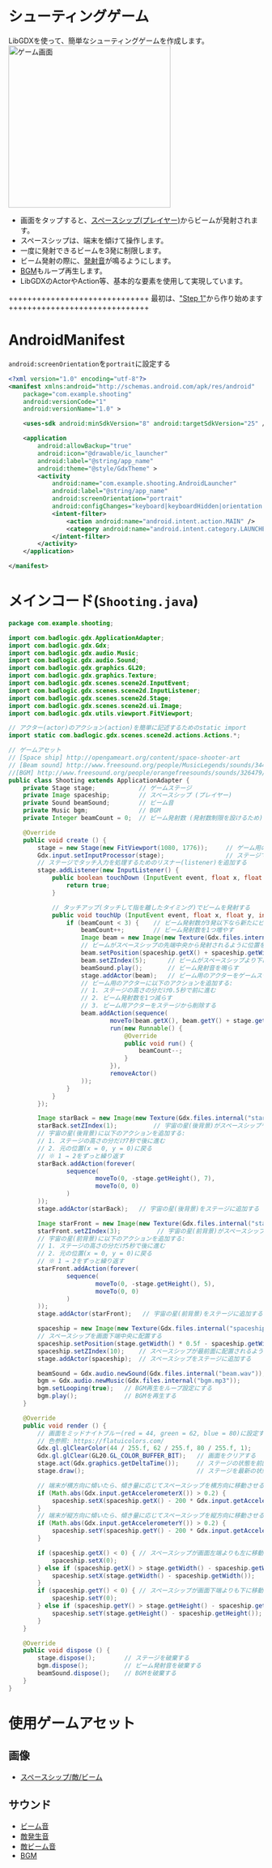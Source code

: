 # シューティングゲーム
LibGDXを使って、簡単なシューティングゲームを作成します。<br/>
<img height="320" alt="ゲーム画面" src="https://github.com/kojima/simple-libgdx-shooting/blob/master/screenshots/sh01.png"/><br/>
* 画面をタップすると、<a href="http://opengameart.org/content/space-shooter-art">スペースシップ(プレイヤー)</a>からビームが発射されます。
* スペースシップは、端末を傾けて操作します。
* 一度に発射できるビームを3発に制限します。
* ビーム発射の際に、<a href="http://www.freesound.org/people/MusicLegends/sounds/344310/">発射音</a>が鳴るようにします。
* <a href="http://www.freesound.org/people/orangefreesounds/sounds/326479/">BGM</a>もループ再生します。
* LibGDXのActorやAction等、基本的な要素を使用して実現しています。

++++++++++++++++++++++++++++++
最初は、<a href="https://github.com/kojima/simple-libgdx-shooting/tree/step01">"Step 1"</a>から作り始めます
++++++++++++++++++++++++++++++

# AndroidManifest
`android:screenOrientation`を`portrait`に設定する
``` xml
<?xml version="1.0" encoding="utf-8"?>
<manifest xmlns:android="http://schemas.android.com/apk/res/android"
    package="com.example.shooting"
    android:versionCode="1"
    android:versionName="1.0" >

    <uses-sdk android:minSdkVersion="8" android:targetSdkVersion="25" />

    <application
        android:allowBackup="true"
        android:icon="@drawable/ic_launcher"
        android:label="@string/app_name"
        android:theme="@style/GdxTheme" >
        <activity
            android:name="com.example.shooting.AndroidLauncher"
            android:label="@string/app_name" 
            android:screenOrientation="portrait"
            android:configChanges="keyboard|keyboardHidden|orientation|screenSize">
            <intent-filter>
                <action android:name="android.intent.action.MAIN" />
                <category android:name="android.intent.category.LAUNCHER" />
            </intent-filter>
        </activity>
    </application>

</manifest>
```

# メインコード(`Shooting.java`)
``` java
package com.example.shooting;

import com.badlogic.gdx.ApplicationAdapter;
import com.badlogic.gdx.Gdx;
import com.badlogic.gdx.audio.Music;
import com.badlogic.gdx.audio.Sound;
import com.badlogic.gdx.graphics.GL20;
import com.badlogic.gdx.graphics.Texture;
import com.badlogic.gdx.scenes.scene2d.InputEvent;
import com.badlogic.gdx.scenes.scene2d.InputListener;
import com.badlogic.gdx.scenes.scene2d.Stage;
import com.badlogic.gdx.scenes.scene2d.ui.Image;
import com.badlogic.gdx.utils.viewport.FitViewport;

// アクター(actor)のアクション(action)を簡単に記述するためのstatic import
import static com.badlogic.gdx.scenes.scene2d.actions.Actions.*;

// ゲームアセット
// [Space ship] http://opengameart.org/content/space-shooter-art
// [Beam sound] http://www.freesound.org/people/MusicLegends/sounds/344310/
//[BGM] http://www.freesound.org/people/orangefreesounds/sounds/326479/
public class Shooting extends ApplicationAdapter {
	private Stage stage;            // ゲームステージ
	private Image spaceship;        // スペースシップ (プレイヤー)
    private Sound beamSound;        // ビーム音
    private Music bgm;              // BGM
    private Integer beamCount = 0;  // ビーム発射数 (発射数制限を設けるため)

	@Override
	public void create () {
		stage = new Stage(new FitViewport(1080, 1776));     // ゲーム用のステージを1080x1776のサイズで作成
		Gdx.input.setInputProcessor(stage);                 // ステージでインプット(タッチ入力など)を処理する
        // ステージでタッチ入力を処理するためのリスナー(listener)を追加する
		stage.addListener(new InputListener() {
			public boolean touchDown (InputEvent event, float x, float y, int pointer, int button) {
				return true;
			}

            // タッチアップ(タッチして指を離したタイミング)でビームを発射する
			public void touchUp (InputEvent event, float x, float y, int pointer, int button) {
				if (beamCount < 3) {    // ビーム発射数が3発以下なら新たにビームを発射する
					beamCount++;        // ビーム発射数を1つ増やす
					Image beam = new Image(new Texture(Gdx.files.internal("beam.png")));    // ビーム用のアクター(actor)を用意する
                    // ビームがスペースシップの先端中央から発射されるように位置を設定する
					beam.setPosition(spaceship.getX() + spaceship.getWidth() * .5f - beam.getWidth() * .5f, spaceship.getY() + spaceship.getHeight() * .5f);
					beam.setZIndex(5);      // ビームがスペースシップより下に配置されるようにする
					beamSound.play();       // ビーム発射音を鳴らす
					stage.addActor(beam);   // ビーム用のアクターをゲームステージに追加する
                    // ビーム用のアクターに以下のアクションを追加する:
                    // 1. ステージの高さの分だけ0.5秒で前に進む
                    // 2. ビーム発射数を1つ減らす
                    // 3. ビーム用アクターをステージから削除する
					beam.addAction(sequence(
							moveTo(beam.getX(), beam.getY() + stage.getHeight(), .5f),
							run(new Runnable() {
								@Override
								public void run() {
									beamCount--;
								}
							}),
							removeActor()
					));
				}
			}
		});

		Image starBack = new Image(new Texture(Gdx.files.internal("star_back.png")));   // 宇宙の星(後背景)用アクター(actor)を用意する
		starBack.setZIndex(1);          // 宇宙の星(後背景)がスペースシップやビームより下に配置されるようにする
        // 宇宙の星(後背景)に以下のアクションを追加する:
        // 1. ステージの高さの分だけ7秒で後に進む
        // 2. 元の位置(x = 0, y = 0)に戻る
        // ※ 1 → 2をずっと繰り返す
		starBack.addAction(forever(
				sequence(
						moveTo(0, -stage.getHeight(), 7),
						moveTo(0, 0)
				)
		));
		stage.addActor(starBack);   // 宇宙の星(後背景)をステージに追加する

		Image starFront = new Image(new Texture(Gdx.files.internal("star_front.png")));   // 宇宙の星(前背景)用アクター(actor)を用意する
		starFront.setZIndex(3);          // 宇宙の星(前背景)がスペースシップやビームより下に配置されるようにする (宇宙の星(後背景)よりは前に配置されるようにする)
        // 宇宙の星(前背景)に以下のアクションを追加する:
        // 1. ステージの高さの分だけ5秒で後に進む
        // 2. 元の位置(x = 0, y = 0)に戻る
        // ※ 1 → 2をずっと繰り返す
		starFront.addAction(forever(
				sequence(
						moveTo(0, -stage.getHeight(), 5),
						moveTo(0, 0)
				)
		));
		stage.addActor(starFront);   // 宇宙の星(前背景)をステージに追加する

		spaceship = new Image(new Texture(Gdx.files.internal("spaceship01.png")));   // スペースシップ(プレイヤー)用アクター(actor)を用意する
        // スペースシップを画面下端中央に配置する
        spaceship.setPosition(stage.getWidth() * 0.5f - spaceship.getWidth() * 0.5f, 0);
		spaceship.setZIndex(10);    // スペースシップが最前面に配置されるようにする
		stage.addActor(spaceship);  // スペースシップをステージに追加する

		beamSound = Gdx.audio.newSound(Gdx.files.internal("beam.wav"));     // ビーム発射音用サウンドを読み込む
        bgm = Gdx.audio.newMusic(Gdx.files.internal("bgm.mp3"));            // BGM用音楽を読み込む
        bgm.setLooping(true);   // BGM再生をループ設定にする
        bgm.play();             // BGMを再生する
    }

	@Override
	public void render () {
        // 画面をミッドナイトブルー(red = 44, green = 62, blue = 80)に設定する
        // 色参照: https://flatuicolors.com/
		Gdx.gl.glClearColor(44 / 255.f, 62 / 255.f, 80 / 255.f, 1);
		Gdx.gl.glClear(GL20.GL_COLOR_BUFFER_BIT);   // 画面をクリアする
		stage.act(Gdx.graphics.getDeltaTime());     // ステージの状態を前回render呼び出しからの経過時間(delta time)分だけ更新する
		stage.draw();                               // ステージを最新の状態に描画する

        // 端末が横方向に傾いたら、傾き量に応じてスペースシップを横方向に移動させる
		if (Math.abs(Gdx.input.getAccelerometerX()) > 0.2) {
			spaceship.setX(spaceship.getX() - 200 * Gdx.input.getAccelerometerX() * Gdx.graphics.getDeltaTime());
		}
        // 端末が縦方向に傾いたら、傾き量に応じてスペースシップを縦方向に移動させる
		if (Math.abs(Gdx.input.getAccelerometerY()) > 0.2) {
			spaceship.setY(spaceship.getY() - 200 * Gdx.input.getAccelerometerY() * Gdx.graphics.getDeltaTime());
		}

		if (spaceship.getX() < 0) { // スペースシップが画面左端よりも左に移動してしまったら、画面左端に戻す
			spaceship.setX(0);
		} else if (spaceship.getX() > stage.getWidth() - spaceship.getWidth()) {  // スペースシップが画面右端よりも右に移動してしまったら、画面右端に戻す
			spaceship.setX(stage.getWidth() - spaceship.getWidth());
		}
		if (spaceship.getY() < 0) { // スペースシップが画面下端よりも下に移動してしまったら、画面下端に戻す
			spaceship.setY(0);
		} else if (spaceship.getY() > stage.getHeight() - spaceship.getHeight()) {  // スペースシップが画面上端よりも上に移動してしまったら、画面上端に戻す
			spaceship.setY(stage.getHeight() - spaceship.getHeight());
		}
	}

	@Override
	public void dispose () {
		stage.dispose();        // ステージを破棄する
        bgm.dispose();          // ビーム発射音を破棄する
        beamSound.dispose();    // BGMを破棄する
	}
}
```

# 使用ゲームアセット
## 画像
* <a href="http://opengameart.org/content/space-shooter-art">スペースシップ/敵/ビーム</a>

## サウンド
* <a href="http://www.freesound.org/people/MusicLegends/sounds/344310/">ビーム音</a>
* <a href="http://www.freesound.org/people/alpharo/sounds/186696/">敵発生音</a>
* <a href="http://www.freesound.org/people/Heshl/sounds/269170/">敵ビーム音</a>
* <a href="http://www.freesound.org/people/orangefreesounds/sounds/326479/">BGM</a>
